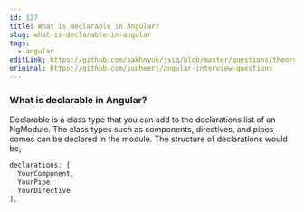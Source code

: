 ```yaml
---
id: 127
title: What is declarable in Angular?
slug: what-is-declarable-in-angular
tags:
  - angular
editLink: https://github.com/sakhnyuk/jsiq/blob/master/questions/theory/angular/127.md
original: https://github.com/sudheerj/angular-interview-questions
---
```


### What is declarable in Angular?

Declarable is a class type that you can add to the declarations list of an NgModule. The class types such as components, directives, and pipes comes can be declared in the module. The structure of declarations would be,

```javascript
declarations: [
  YourComponent,
  YourPipe,
  YourDirective
],
```